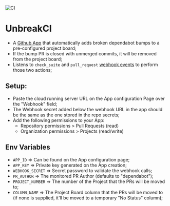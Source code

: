 ![CI](https://github.com/nearform/bench-template/actions/workflows/ci.yml/badge.svg?event=push)

# UnbreakCI

- A [Github App](https://docs.github.com/en/developers/apps/getting-started-with-apps/about-apps) that automatically adds broken dependabot bumps to a pre-configured project board;
- If the bump PR is closed with unmerged commits, it will be removed from the project board;
- Listens to `check_suite` and `pull_request` [webhook events](https://docs.github.com/en/developers/webhooks-and-events/webhooks/webhook-events-and-payloads) to perform those two actions;

## Setup:

- Paste the cloud running server URL on the App configuration Page over the "Webhook" field;
- The Webhook secret added below the webhook URL in the app should be the same as the one stored in the repo secrets;
- Add the following permissions to your App:
  - Repository permissions > Pull Requests (read)
  - Organization permissions > Projects (read/write)

## Env Variables

- `APP_ID` => Can be found on the App configuration page;
- `APP_KEY` => Private key generated on the App creation;
- `WEBHOOK_SECRET` => Secret password to validate the webhook calls;
- `PR_AUTHOR` => The monitored PR Author (defaults to "dependabot");
- `PROJECT_NUMBER` => The number of the Project that the PRs will be moved to;
- `COLUMN_NAME` => The Project Board column that the PRs will be moved to (if none is supplied, it'll be moved to a temporary "No Status" column);

